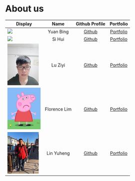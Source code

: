 # About us

Display | Name | Github Profile | Portfolio 
--------|:----:|:--------------:|:---------:
![](https://via.placeholder.com/100.png?text=Photo) | Yuan Bing | [Github](https://github.com/farice9) | [Portfolio](./team/johndoe.md)
![](https://via.placeholder.com/100.png?text=Photo) | Si Hui | [Github](https://github.com/lingsihui) | [Portfolio](./team/johndoe.md)
![](./Images/TeamPhotos/luziyi.png) | Lu Ziyi | [Github](https://github.com/luziyi9898) | [Portfolio](./team/luziyi9898.md)
![](./Images/TeamPhotos/Florence.png) | Florence Lim | [Github](https://github.com/hailqueenflo) | [Portfolio](./team/johndoe.md)
![](./Images/TeamPhotos/yuheng.png) | Lin Yuheng | [Github](https://github.com/slightlyharp) | [Portfolio](./team/slightlyharp.md)



